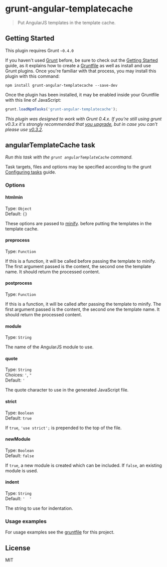 # grunt-angular-templatecache

> Put AngularJS templates in the template cache.



## Getting Started
This plugin requires Grunt `~0.4.0`

If you haven't used [Grunt](http://gruntjs.com/) before, be sure to check out the [Getting Started](http://gruntjs.com/getting-started) guide, as it explains how to create a [Gruntfile](http://gruntjs.com/sample-gruntfile) as well as install and use Grunt plugins. Once you're familiar with that process, you may install this plugin with this command:

```shell
npm install grunt-angular-templatecache --save-dev
```

Once the plugin has been installed, it may be enabled inside your Gruntfile with this line of JavaScript:

```js
grunt.loadNpmTasks('grunt-angular-templatecache');
```

*This plugin was designed to work with Grunt 0.4.x. If you're still using grunt v0.3.x it's strongly recommended that [you upgrade](http://gruntjs.com/upgrading-from-0.3-to-0.4), but in case you can't please use [v0.3.2](https://github.com/gruntjs/grunt-contrib-copy/tree/grunt-0.3-stable).*



## angularTemplateCache task
_Run this task with the `grunt angularTemplateCache` command._

Task targets, files and options may be specified according to the grunt [Configuring tasks](http://gruntjs.com/configuring-tasks) guide.
### Options

#### htmlmin
Type: `Object`  
Default: `{}`

These options are passed to [minify](https://github.com/kangax/html-minifier#options-quick-reference). before putting the templates in the template cache.

#### preprocess
Type: `Function`

If this is a function, it will be called before passing the template to minify. The first argument passed is the content, the second one the template name. It should return the processed content.

#### postprocess
Type: `Function`

If this is a function, it will be called after passing the template to minify. The first argument passed is the content, the second one the template name. It should return the processed content.

#### module
Type: `String`

The name of the AngularJS module to use.

#### quote
Type: `String`  
Choices: `'`, `"`  
Default: `'`

The quote character to use in the generated JavaScript file.

#### strict
Type: `Boolean`  
Default: `true`

If `true`, `'use strict';` is prepended to the top of the file.

#### newModule
Type: `Boolean`  
Default: `false`

If `true`, a new module is created which can be included. If `false`, an existing module is used.

#### indent
Type: `String`  
Default: `'  '`

The string to use for indentation.


### Usage examples

For usage examples see the [gruntfile](https://github.com/remcohaszing/grunt-angular-templatecache/blob/master/Gruntfile.js) for this project.


## License

MIT
